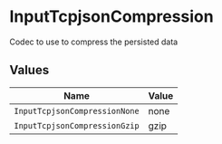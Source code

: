 # InputTcpjsonCompression

Codec to use to compress the persisted data


## Values

| Name                          | Value                         |
| ----------------------------- | ----------------------------- |
| `InputTcpjsonCompressionNone` | none                          |
| `InputTcpjsonCompressionGzip` | gzip                          |